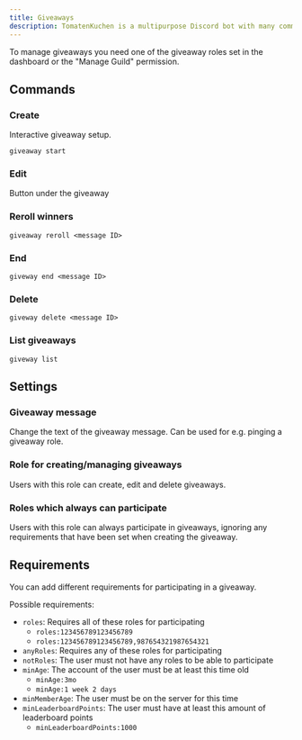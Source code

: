 ```yaml
---
title: Giveaways
description: TomatenKuchen is a multipurpose Discord bot with many common and innovative features for your server. Explains giveaways and possible requirements for them.
---
```


To manage giveaways you need one of the giveaway roles set in the dashboard or the "Manage Guild" permission.

## Commands

### Create

Interactive giveaway setup.

`giveaway start`

### Edit

Button under the giveaway

### Reroll winners

`giveaway reroll <message ID>`

### End

`giveway end <message ID>`

### Delete

`giveway delete <message ID>`

### List giveaways

`giveway list`

## Settings

### Giveaway message
Change the text of the giveaway message. Can be used for e.g. pinging a giveaway role.

### Role for creating/managing giveaways
Users with this role can create, edit and delete giveaways.

### Roles which always can participate
Users with this role can always participate in giveaways, ignoring any requirements that have been set when creating the giveaway.

## Requirements
You can add different requirements for participating in a giveaway.

Possible requirements:
* `roles`: Requires all of these roles for participating
	* `roles:123456789123456789`
	* `roles:123456789123456789,987654321987654321`
* `anyRoles`: Requires any of these roles for participating
* `notRoles`: The user must not have any roles to be able to participate
* `minAge`: The account of the user must be at least this time old
	* `minAge:3mo`
	* `minAge:1 week 2 days`
* `minMemberAge`: The user must be on the server for this time
* `minLeaderboardPoints`: The user must have at least this amount of leaderboard points
	* `minLeaderboardPoints:1000`
